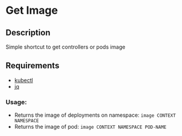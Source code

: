 Get Image
=========

## Description

Simple shortcut to get controllers or pods image

## Requirements

* [kubectl](https://kubernetes.io/docs/tasks/tools/install-kubectl/)
* [jq](https://stedolan.github.io/jq/)

### Usage:
* Returns the image of deployments on namespace: `image CONTEXT NAMESPACE`
* Returns the image of pod: `image CONTEXT NAMESPACE POD-NAME`
